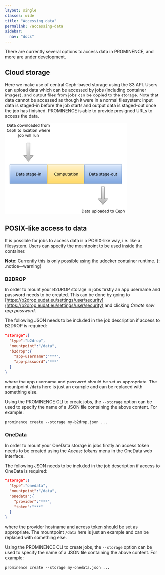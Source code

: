 ```yaml
---
layout: single
classes: wide
title: "Accessing data"
permalink: /accessing-data
sidebar:
  nav: "docs"
---
```


There are currently several options to access data in PROMINENCE, and more are under development.

## Cloud storage
Here we make use of central Ceph-based storage using the S3 API. Users can upload data which can be accessed by jobs (including container images), and output files from jobs can be copied to the storage. Note that data cannot be accessed as though it were in a normal filesystem: input data is staged-in before the job starts and output data is staged-out once the job has finished. PROMINENCE is able to provide presigned URLs to access the data.

![Stage-in & stage-out of data](prominence-storage-cloud.png)

## POSIX-like access to data
It is possible for jobs to access data in a POSIX-like way, i.e. like a filesystem. Users can specify the mountpoint to be used inside the container.

**Note**: Currently this is only possible using the udocker container runtime.
{: .notice--warning}

### B2DROP
In order to mount your B2DROP storage in jobs firstly an app username and password needs to be created. This can be done by going to [https://b2drop.eudat.eu/settings/user/security](https://b2drop.eudat.eu/settings/user/security) and clicking *Create new app password*.

The following JSON needs to be included in the job description if access to B2DROP is required:
```json
"storage":{
  "type":"b2drop",
  "mountpoint":"/data",
  "b2drop":{
    "app-username":"***",
    "app-password":"***"
  }
}
```
where the app username and password should be set as appropriate. The mountpoint `/data` here is just an example and can be replaced with something else.

Using the PROMINENCE CLI to create jobs, the `--storage` option can be used to specify the name of a JSON file containing the above content. For example:
```
prominence create --storage my-b2drop.json ...
```

### OneData
In order to mount your OneData storage in jobs firstly an access token needs to be created using the *Access tokens* menu in the OneData web interface.

The following JSON needs to be included in the job description if access to OneData is required:
```json
"storage":{
  "type":"onedata",
  "mountpoint":"/data",
  "onedata":{
    "provider":"***",
    "token":"***"
  }
}
```
where the provider hostname and access token should be set as appropriate. The mountpoint `/data` here is just an example and can be replaced with something else.

Using the PROMINENCE CLI to create jobs, the `--storage` option can be used to specify the name of a JSON file containing the above content. For example:
```
prominence create --storage my-onedata.json ...
```

